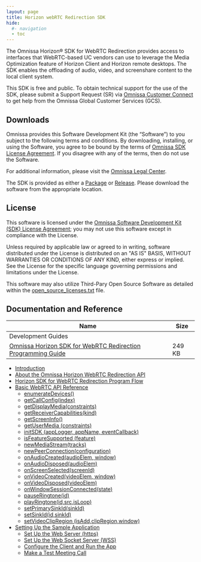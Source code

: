 ```yaml
---
layout: page
title: Horizon webRTC Redirection SDK
hide:
  #- navigation
  - toc
---
```


The Omnissa Horizon® SDK for WebRTC Redirection provides access to interfaces that WebRTC-based UC vendors can use to leverage the Media Optimization feature of Horizon Client and Horizon remote desktops. The SDK enables the offloading of audio, video, and screenshare content to the local client system.

This SDK is free and public. To obtain technical support for the use of the SDK, please submit a Support Request (SR) via [Omnissa Customer Connect](https://customerconnect.omnissa.com/home) to get help from the Omnissa Global Customer Services (GCS).

## Downloads

Omnissa provides this Software Development Kit (the “Software”) to you subject to the following terms and conditions. By downloading, installing, or using the Software, you agree to be bound by the terms of [Omnissa SDK License Agreement](https://static.omnissa.com/sites/default/files/omnissa-sdk-agreement.pdf). If you disagree with any of the terms, then do not use the Software.

For additional information, please visit the [Omnissa Legal Center](https://www.omnissa.com/legal-center/).

The SDK is provided as either a [Package](https://github.com/orgs/euc-releases/packages?repo_name=horizon-rdpbridge-sdk) or [Release](https://github.com/euc-releases/horizon-rdpbridge-sdk/releases). Please download the software from the appropriate location.

## License

This software is licensed under the [Omnissa Software Development Kit (SDK) License Agreement](https://static.omnissa.com/sites/default/files/omnissa-sdk-agreement.pdf); you may not use this software except in compliance with the License.

Unless required by applicable law or agreed to in writing, software distributed under the License is distributed on an "AS IS" BASIS, WITHOUT WARRANTIES OR CONDITIONS OF ANY KIND, either express or implied. See the License for the specific language governing permissions and limitations under the License.

This software may also utilize Third-Pary Open Source Software as detailed within the [open_source_licenses.txt](open_source_licenses.txt) file.

## Documentation and Reference

| Name | Size	|
| --- | --- |
| Development Guides |  |
| [Omnissa Horizon SDK for WebRTC Redirection Programming Guide](./horizon_sdk_for_webrtc_redirection_programming_guide_2025-05-30-05-45-41.pdf) | 249 KB |


- [Introduction](introduction.md) 
- [About the Omnissa Horizon WebRTC Redirection API](about-the-omnissa-horizon-webrtc-redirection-api.md)
- [Horizon SDK for WebRTC Redirection Program Flow](horizon-sdk-for-webrtc-redirection-program-flow.md) 
- [Basic WebRTC API Reference](basic-webrtc-api-reference.md) 
    - [enumerateDevices()](enumerateDevices().md)
    - [getCallConfig(index)](getCallConfig(index).md)
    - [getDisplayMedia(constraints)](getDisplayMedia(constraints).md) 
    - [getReceiverCapabilities(kind)](getReceiverCapabilities(kind).md)
    - [getScreenInfo()](getScreenInfo().md) 
    - [getUserMedia (constraints)](getUserMedia(constraints).md)
    - [initSDK (appLogger, appName, eventCallback)](initSDK(appLogger,appName,eventCallback).md)
    - [isFeatureSupported (feature)](isFeatureSupported(feature).md) 
    - [newMediaStream(tracks)](newMediaStream(tracks).md) 
    - [newPeerConnection(configuration)](newPeerConnection(configuration).md) 
    - [onAudioCreated(audioElem, window)](onAudioCreated(audioElem,window).md) 
    - [onAudioDisposed(audioElem)](onAudioDisposed(audioElem).md) 
    - [onScreenSelected(screenId)](onScreenSelected(screenId).md) 
    - [onVideoCreated(videoElem, window)](onVideoCreated(videoElem,window).md)
    - [onVideoDisposed(videoElem)](onVideoDisposed(videoElem).md) 
    - [onWindowSessionConnected(state)](onWindowSessionConnected(state).md)
    - [pauseRingtone(id)](pauseRingtone(id).md) 
    - [playRingtone(id,src,isLoop)](playRingtone(id,src,isLoop).md) 
    - [setPrimarySinkId(sinkId)](setPrimarySinkId(sinkId).md) 
    - [setSinkId(id,sinkId)](setSinkId(id,sinkId).md) 
    - [setVideoClipRegion (isAdd,clipRegion,window)](setVideoClipRegion(isAdd,clipRegion,window).md) 
- [Setting Up the Sample Application](setting-up-the-sample-application.md) 
    - [Set Up the Web Server (https)](set-up-the-web-server(https).md) 
    - [Set Up the Web Socket Server (WSS)](set-up-the-web-socket-server(wss).md)
    - [Configure the Client and Run the App](configure-the-client-and-run-the-app.md) 
    - [Make a Test Meeting Call](make-a-test-meeting-call.md) 
